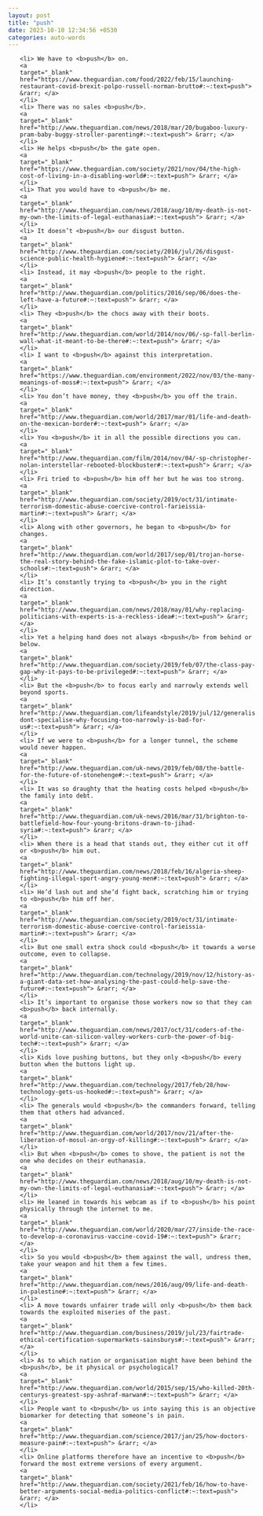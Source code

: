 ```yaml
---
layout: post
title: "push"
date: 2023-10-10 12:34:56 +0530
categories: auto-words
---
```

<ol>

    <li> We have to <b>push</b> on.
    <a 
    target="_blank" 
    href="https://www.theguardian.com/food/2022/feb/15/launching-restaurant-covid-brexit-polpo-russell-norman-brutto#:~:text=push"> &rarr; </a>
    </li>
    <li> There was no sales <b>push</b>.
    <a 
    target="_blank" 
    href="http://www.theguardian.com/news/2018/mar/20/bugaboo-luxury-pram-baby-buggy-stroller-parenting#:~:text=push"> &rarr; </a>
    </li>
    <li> He helps <b>push</b> the gate open.
    <a 
    target="_blank" 
    href="https://www.theguardian.com/society/2021/nov/04/the-high-cost-of-living-in-a-disabling-world#:~:text=push"> &rarr; </a>
    </li>
    <li> That you would have to <b>push</b> me.
    <a 
    target="_blank" 
    href="http://www.theguardian.com/news/2018/aug/10/my-death-is-not-my-own-the-limits-of-legal-euthanasia#:~:text=push"> &rarr; </a>
    </li>
    <li> It doesn’t <b>push</b> our disgust button.
    <a 
    target="_blank" 
    href="http://www.theguardian.com/society/2016/jul/26/disgust-science-public-health-hygiene#:~:text=push"> &rarr; </a>
    </li>
    <li> Instead, it may <b>push</b> people to the right.
    <a 
    target="_blank" 
    href="http://www.theguardian.com/politics/2016/sep/06/does-the-left-have-a-future#:~:text=push"> &rarr; </a>
    </li>
    <li> They <b>push</b> the chocs away with their boots.
    <a 
    target="_blank" 
    href="http://www.theguardian.com/world/2014/nov/06/-sp-fall-berlin-wall-what-it-meant-to-be-there#:~:text=push"> &rarr; </a>
    </li>
    <li> I want to <b>push</b> against this interpretation.
    <a 
    target="_blank" 
    href="https://www.theguardian.com/environment/2022/nov/03/the-many-meanings-of-moss#:~:text=push"> &rarr; </a>
    </li>
    <li> You don’t have money, they <b>push</b> you off the train.
    <a 
    target="_blank" 
    href="http://www.theguardian.com/world/2017/mar/01/life-and-death-on-the-mexican-border#:~:text=push"> &rarr; </a>
    </li>
    <li> You <b>push</b> it in all the possible directions you can.
    <a 
    target="_blank" 
    href="http://www.theguardian.com/film/2014/nov/04/-sp-christopher-nolan-interstellar-rebooted-blockbuster#:~:text=push"> &rarr; </a>
    </li>
    <li> Fri tried to <b>push</b> him off her but he was too strong.
    <a 
    target="_blank" 
    href="http://www.theguardian.com/society/2019/oct/31/intimate-terrorism-domestic-abuse-coercive-control-farieissia-martin#:~:text=push"> &rarr; </a>
    </li>
    <li> Along with other governors, he began to <b>push</b> for changes.
    <a 
    target="_blank" 
    href="http://www.theguardian.com/world/2017/sep/01/trojan-horse-the-real-story-behind-the-fake-islamic-plot-to-take-over-schools#:~:text=push"> &rarr; </a>
    </li>
    <li> It’s constantly trying to <b>push</b> you in the right direction.
    <a 
    target="_blank" 
    href="http://www.theguardian.com/news/2018/may/01/why-replacing-politicians-with-experts-is-a-reckless-idea#:~:text=push"> &rarr; </a>
    </li>
    <li> Yet a helping hand does not always <b>push</b> from behind or below.
    <a 
    target="_blank" 
    href="http://www.theguardian.com/society/2019/feb/07/the-class-pay-gap-why-it-pays-to-be-privileged#:~:text=push"> &rarr; </a>
    </li>
    <li> But the <b>push</b> to focus early and narrowly extends well beyond sports.
    <a 
    target="_blank" 
    href="http://www.theguardian.com/lifeandstyle/2019/jul/12/generalise-dont-specialise-why-focusing-too-narrowly-is-bad-for-us#:~:text=push"> &rarr; </a>
    </li>
    <li> If we were to <b>push</b> for a longer tunnel, the scheme would never happen.
    <a 
    target="_blank" 
    href="http://www.theguardian.com/uk-news/2019/feb/08/the-battle-for-the-future-of-stonehenge#:~:text=push"> &rarr; </a>
    </li>
    <li> It was so draughty that the heating costs helped <b>push</b> the family into debt.
    <a 
    target="_blank" 
    href="http://www.theguardian.com/uk-news/2016/mar/31/brighton-to-battlefield-how-four-young-britons-drawn-to-jihad-syria#:~:text=push"> &rarr; </a>
    </li>
    <li> When there is a head that stands out, they either cut it off or <b>push</b> him out.
    <a 
    target="_blank" 
    href="http://www.theguardian.com/news/2018/feb/16/algeria-sheep-fighting-illegal-sport-angry-young-men#:~:text=push"> &rarr; </a>
    </li>
    <li> He’d lash out and she’d fight back, scratching him or trying to <b>push</b> him off her.
    <a 
    target="_blank" 
    href="http://www.theguardian.com/society/2019/oct/31/intimate-terrorism-domestic-abuse-coercive-control-farieissia-martin#:~:text=push"> &rarr; </a>
    </li>
    <li> But one small extra shock could <b>push</b> it towards a worse outcome, even to collapse.
    <a 
    target="_blank" 
    href="http://www.theguardian.com/technology/2019/nov/12/history-as-a-giant-data-set-how-analysing-the-past-could-help-save-the-future#:~:text=push"> &rarr; </a>
    </li>
    <li> It’s important to organise those workers now so that they can <b>push</b> back internally.
    <a 
    target="_blank" 
    href="http://www.theguardian.com/news/2017/oct/31/coders-of-the-world-unite-can-silicon-valley-workers-curb-the-power-of-big-tech#:~:text=push"> &rarr; </a>
    </li>
    <li> Kids love pushing buttons, but they only <b>push</b> every button when the buttons light up.
    <a 
    target="_blank" 
    href="http://www.theguardian.com/technology/2017/feb/28/how-technology-gets-us-hooked#:~:text=push"> &rarr; </a>
    </li>
    <li> The generals would <b>push</b> the commanders forward, telling them that others had advanced.
    <a 
    target="_blank" 
    href="http://www.theguardian.com/world/2017/nov/21/after-the-liberation-of-mosul-an-orgy-of-killing#:~:text=push"> &rarr; </a>
    </li>
    <li> But when <b>push</b> comes to shove, the patient is not the one who decides on their euthanasia.
    <a 
    target="_blank" 
    href="http://www.theguardian.com/news/2018/aug/10/my-death-is-not-my-own-the-limits-of-legal-euthanasia#:~:text=push"> &rarr; </a>
    </li>
    <li> He leaned in towards his webcam as if to <b>push</b> his point physically through the internet to me.
    <a 
    target="_blank" 
    href="http://www.theguardian.com/world/2020/mar/27/inside-the-race-to-develop-a-coronavirus-vaccine-covid-19#:~:text=push"> &rarr; </a>
    </li>
    <li> So you would <b>push</b> them against the wall, undress them, take your weapon and hit them a few times.
    <a 
    target="_blank" 
    href="http://www.theguardian.com/news/2016/aug/09/life-and-death-in-palestine#:~:text=push"> &rarr; </a>
    </li>
    <li> A move towards unfairer trade will only <b>push</b> them back towards the exploited miseries of the past.
    <a 
    target="_blank" 
    href="http://www.theguardian.com/business/2019/jul/23/fairtrade-ethical-certification-supermarkets-sainsburys#:~:text=push"> &rarr; </a>
    </li>
    <li> As to which nation or organisation might have been behind the <b>push</b>, be it physical or psychological?
    <a 
    target="_blank" 
    href="http://www.theguardian.com/world/2015/sep/15/who-killed-20th-centurys-greatest-spy-ashraf-marwan#:~:text=push"> &rarr; </a>
    </li>
    <li> People want to <b>push</b> us into saying this is an objective biomarker for detecting that someone’s in pain.
    <a 
    target="_blank" 
    href="http://www.theguardian.com/science/2017/jan/25/how-doctors-measure-pain#:~:text=push"> &rarr; </a>
    </li>
    <li> Online platforms therefore have an incentive to <b>push</b> forward the most extreme versions of every argument.
    <a 
    target="_blank" 
    href="http://www.theguardian.com/society/2021/feb/16/how-to-have-better-arguments-social-media-politics-conflict#:~:text=push"> &rarr; </a>
    </li>